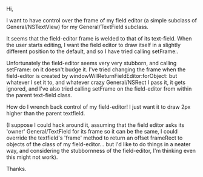 

Hi,

I want to have control over the frame of my field editor (a simple subclass of General/NSTextView) for my General/TextField subclass.

It seems that the field-editor frame is welded to that of its text-field. When the user starts editing, I want the field editor to draw itself in a slightly different position to the default, and so I have tried calling setFrame:.

Unfortunately the field-editor seems very very stubborn, and calling setFrame: on it doesn't budge it. I've tried changing the frame when the field-editor is created by windowWillReturnFieldEditor:forObject: but whatever I set it to, and whatever crazy General/NSRect I pass it, it gets ignored, and I've also tried calling setFrame on the field-editor from within the parent text-field class.

How do I wrench back control of my field-editor! I just want it to draw 2px higher than the parent textfield.

(I suppose I could hack around it, assuming that the field editor asks its 'owner' General/TextField for its frame so it can be the same, I could override the textfield's 'frame' method to return an offset frameRect to objects of the class of my field-editor... but I'd like to do things in a neater way, and considering the stubbornness of the field-editor, I'm thinking even this might not work).

Thanks.